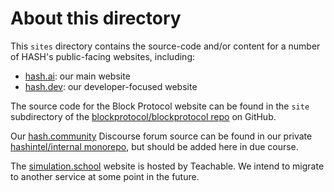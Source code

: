 # About this directory

This `sites` directory contains the source-code and/or content for a number of HASH's public-facing websites, including:

- [hash.ai](https://hash.ai/): our main website
- [hash.dev](https://hash.dev/): our developer-focused website

The source code for the Block Protocol website can be found in the `site` subdirectory of the [blockprotocol/blockprotocol repo](https://github.com/blockprotocol/blockprotocol/tree/main/site) on GitHub. 

Our [hash.community](https://hash.community/) Discourse forum source can be found in our private [hashintel/internal monorepo](https://github.com/hashintel/internal), but should be added here in due course.

The [simulation.school](https://simulation.school/) website is hosted by Teachable. We intend to migrate to another service at some point in the future.

